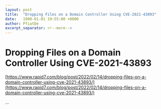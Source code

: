 ```yaml
---
layout: post
title:  "Dropping Files on a Domain Controller Using CVE-2021-43893"
date:   1990-01-01 19:55:00 +0000
author: PfiatDe
excerpt_separator: <!--more-->
---
```


# Dropping Files on a Domain Controller Using CVE-2021-43893

[https://www.rapid7.com/blog/post/2022/02/14/dropping-files-on-a-domain-controller-using-cve-2021-43893/](https://www.rapid7.com/blog/post/2022/02/14/dropping-files-on-a-domain-controller-using-cve-2021-43893/)

...
<!--more-->
